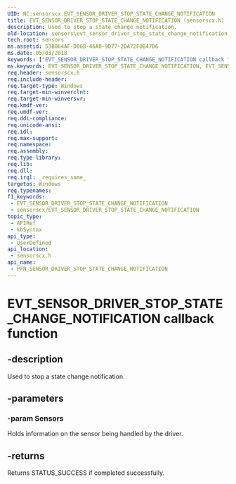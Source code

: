 ```yaml
---
UID: NC:sensorscx.EVT_SENSOR_DRIVER_STOP_STATE_CHANGE_NOTIFICATION
title: EVT_SENSOR_DRIVER_STOP_STATE_CHANGE_NOTIFICATION (sensorscx.h)
description: Used to stop a state change notification.
old-location: sensors\evt_sensor_driver_stop_state_change_notification.htm
tech.root: sensors
ms.assetid: 53B064AF-D06B-46A0-9D77-2DA72F0B47D6
ms.date: 05/03/2018
keywords: ["EVT_SENSOR_DRIVER_STOP_STATE_CHANGE_NOTIFICATION callback function"]
ms.keywords: EVT_SENSOR_DRIVER_STOP_STATE_CHANGE_NOTIFICATION, EVT_SENSOR_DRIVER_STOP_STATE_CHANGE_NOTIFICATION callback, EvtSensorDriverStopStateChangeNotification, EvtSensorDriverStopStateChangeNotification callback function [Sensor Devices], PFN_SENSOR_DRIVER_STOP_STATE_CHANGE_NOTIFICATION, PFN_SENSOR_DRIVER_STOP_STATE_CHANGE_NOTIFICATION callback function pointer [Sensor Devices], sensors.evt_sensor_driver_stop_state_change_notification, sensorscx/EvtSensorDriverStopStateChangeNotification
req.header: sensorscx.h
req.include-header: 
req.target-type: Windows
req.target-min-winverclnt: 
req.target-min-winversvr: 
req.kmdf-ver: 
req.umdf-ver: 
req.ddi-compliance: 
req.unicode-ansi: 
req.idl: 
req.max-support: 
req.namespace: 
req.assembly: 
req.type-library: 
req.lib: 
req.dll: 
req.irql: _requires_same_
targetos: Windows
req.typenames: 
f1_keywords:
 - EVT_SENSOR_DRIVER_STOP_STATE_CHANGE_NOTIFICATION
 - sensorscx/EVT_SENSOR_DRIVER_STOP_STATE_CHANGE_NOTIFICATION
topic_type:
 - APIRef
 - kbSyntax
api_type:
 - UserDefined
api_location:
 - sensorscx.h
api_name:
 - PFN_SENSOR_DRIVER_STOP_STATE_CHANGE_NOTIFICATION
---
```


# EVT_SENSOR_DRIVER_STOP_STATE_CHANGE_NOTIFICATION callback function


## -description

Used to stop a state change notification.

## -parameters

### -param Sensors

Holds information on the sensor being handled by the driver.

## -returns

Returns STATUS_SUCCESS if completed successfully.

